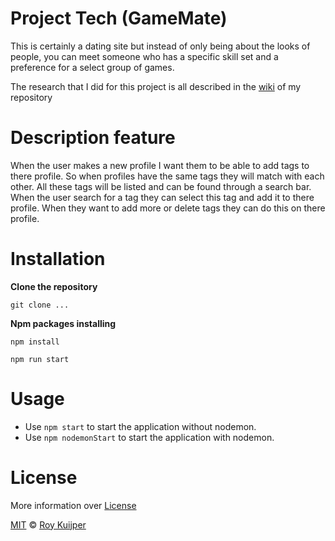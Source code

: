 # Project Tech (GameMate)

This is certainly a dating site but instead of only being about the looks of people, you can meet someone who has a specific skill set and a preference for a select group of games.

The research that I did for this project is all described in the [wiki](https://github.com/RooyyDoe/Project-Tech/wiki) of my repository

# Description feature

When the user makes a new profile I want them to be able to add tags to there profile. So when profiles have the same tags they will match with each other. All these tags will be listed and can be found through a search bar. When the user search for a tag they can select this tag and add it to there profile. When they want to add more or delete tags they can do this on there profile.

# Installation

**Clone the repository**
```
git clone ...
```

**Npm packages installing**
```
npm install
```

```
npm run start
```

# Usage

* Use `npm start` to start the application without nodemon.
* Use `npm nodemonStart` to start the application with nodemon.

# License

More information over [License](https://help.github.com/en/articles/licensing-a-repository)

[MIT](https://github.com/RooyyDoe/Project-Tech/blob/master/LICENSE.txt) © [Roy Kuijper](https://github.com/RooyyDoe)